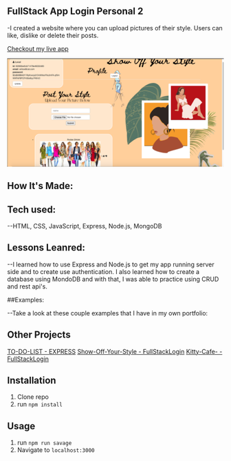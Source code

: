 
## FullStack App Login Personal 2

-I created a website where you can upload pictures of their style. Users can like, dislike or delete their posts.

[Checkout my live app](https://show-your-style.herokuapp.com/)

![Style](public/screenshotStyle.png)

## How It's Made:

## Tech used:

--HTML, CSS, JavaScript, Express, Node.js, MongoDB

## Lessons Leanred:

--I learned how to use Express and Node.js to get my app running server side and to create use authentication. I also learned how to create a database using MondoDB and with that, I was able to practice using CRUD and rest api's.

##Examples:

--Take a look at these couple examples that I have in my own portfolio:

## Other Projects
[TO-DO-LIST - EXPRESS](https://personalexpressflowers.herokuapp.com/)
[Show-Off-Your-Style - FullStackLogin](https://show-your-style.herokuapp.com/)
[Kitty-Cafe- - FullStackLogin](https://kitty-barista-cafe.herokuapp.com/)
## Installation

1. Clone repo
2. run `npm install`

## Usage

1. run `npm run savage`
2. Navigate to `localhost:3000`
